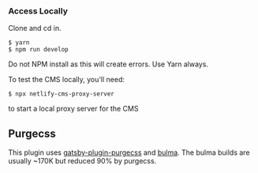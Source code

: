 ### Access Locally
Clone and cd in. 
```
$ yarn
$ npm run develop
```

Do not NPM install as this will create errors. Use Yarn always. 

To test the CMS locally, you'll need:
```
$ npx netlify-cms-proxy-server
```
to start a local proxy server for the CMS


## Purgecss
This plugin uses [gatsby-plugin-purgecss](https://www.gatsbyjs.org/packages/gatsby-plugin-purgecss/) and [bulma](https://bulma.io/). The bulma builds are usually ~170K but reduced 90% by purgecss.

